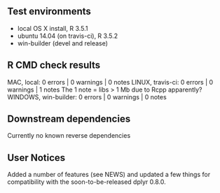 ## Test environments
* local OS X install, R 3.5.1
* ubuntu 14.04 (on travis-ci), R 3.5.2
* win-builder (devel and release)

## R CMD check results

MAC, local: 0 errors | 0 warnings | 0 notes
LINUX, travis-ci: 0 errors | 0 warnings | 1 notes
  The 1 note = libs > 1 Mb due to Rcpp apparently?
WINDOWS, win-builder: 0 errors | 0 warnings | 0 notes

## Downstream dependencies

Currently no known reverse dependencies

## User Notices

Added a number of features (see NEWS) and updated a few things for compatibility with the
soon-to-be-released dplyr 0.8.0.


